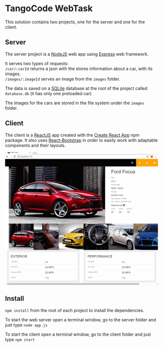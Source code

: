 # TangoCode WebTask #

This solution contains two projects, one for the server and one for the client.

## Server ##

The server project is a [NodeJS](https://nodejs.org) web app using [Express](http://expressjs.com/) web framework.

It serves two types of requests:  
`/car/:carId` returns a json with the stores information about a car, with its images.  
`/images/:imageId` serves an image from the `images` folder.

The data is saved on a [SQLite](http://sqlite.org/) database at the root of the project called `database.db` (it has only one preloaded car)

The images for the cars are stored in the file system under the `images` folder.

## Client ##

The client is a [ReactJS](https://reactjs.org/) app created with the [Create React App](https://www.npmjs.com/package/create-react-app) npm package. It also uses [React-Bootstrap](https://react-bootstrap.github.io/) in order to easily work with adaptable components and their layouts.

![img](TCWebTask.gif)

## Install ## 

`npm install` from the root of each project to install the dependencies.

To start the web server open a terminal window, go to the server folder and just type `node app.js`

To start the client open a terminal window, go to the client folder and just type `npm start`
